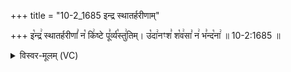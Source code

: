 +++
title = "10-2_1685 इन्द्र स्थातर्हरीणाम्"

+++
इ꣡न्द्र꣢ स्थातर्हरीणां꣣ न꣡ कि꣢ष्टे पू꣣र्व्य꣡स्तु꣢तिम्। उ꣡दा꣢नꣳश꣣ श꣡व꣢सा꣣ न꣢ भ꣣न्द꣡ना꣢ ॥ 10-2:1685 ॥

<details><summary>विस्वर-मूलम् (VC)</summary>

इन्द्र स्थातर्हरीणां न किष्टे पूर्व्यस्तुतिम् । उदानꣳश शवसा न भन्दना ॥१६८५॥
</details>